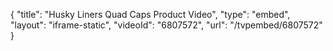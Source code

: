{
    "title": "Husky Liners Quad Caps Product Video",
    "type": "embed",
    "layout": "iframe-static",
    "videoId": "6807572",
    "url": "\/tvpembed\/6807572"
}